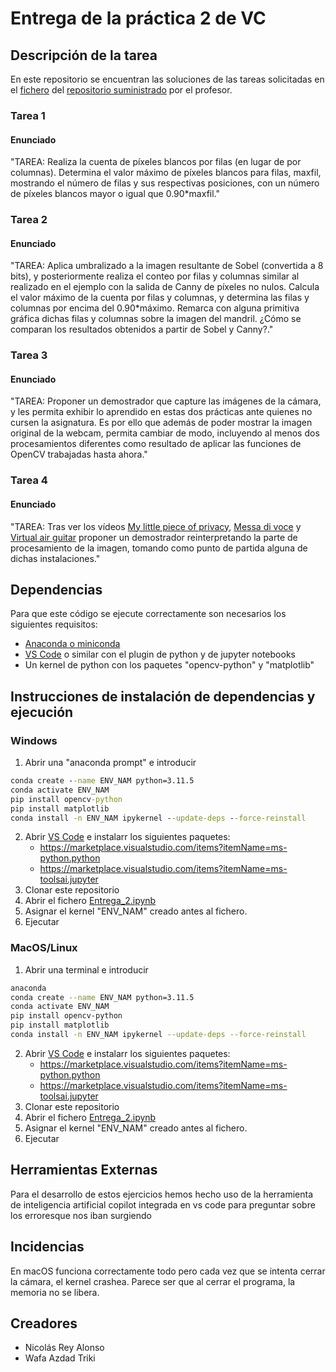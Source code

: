 # Entrega de la práctica 2 de VC
## Descripción de la tarea
En este repositorio se encuentran las soluciones de las tareas solicitadas en el [fichero](https://github.com/otsedom/otsedom.github.io/blob/main/VC/P2/VC_P2.ipynb) del [repositorio suministrado](https://github.com/otsedom/otsedom.github.io.git) por el profesor.
### Tarea 1
#### Enunciado
"TAREA: Realiza la cuenta de píxeles blancos por filas (en lugar de por columnas). Determina el valor máximo de píxeles blancos para filas, maxfil, mostrando el número de filas y sus respectivas posiciones, con un número de píxeles blancos mayor o igual que 0.90*maxfil."
### Tarea 2
#### Enunciado
"TAREA: Aplica umbralizado a la imagen resultante de Sobel (convertida a 8 bits), y posteriormente realiza el conteo por filas y columnas similar al realizado en el ejemplo con la salida de Canny de píxeles no nulos. Calcula el valor máximo de la cuenta por filas y columnas, y determina las filas y columnas por encima del 0.90*máximo. Remarca con alguna primitiva gráfica dichas filas y columnas sobre la imagen del mandril. ¿Cómo se comparan los resultados obtenidos a partir de Sobel y Canny?."
### Tarea 3
#### Enunciado
"TAREA: Proponer un demostrador que capture las imágenes de la cámara, y les permita exhibir lo aprendido en estas dos prácticas ante quienes no cursen la asignatura. Es por ello que además de poder mostrar la imagen original de la webcam, permita cambiar de modo, incluyendo al menos dos procesamientos diferentes como resultado de aplicar las funciones de OpenCV trabajadas hasta ahora."
### Tarea 4
#### Enunciado
"TAREA: Tras ver los vídeos [My little piece of privacy](https://www.niklasroy.com/project/88/my-little-piece-of-privacy), [Messa di voce](https://youtu.be/GfoqiyB1ndE?feature=shared) y [Virtual air guitar](https://youtu.be/FIAmyoEpV5c?feature=shared) proponer un demostrador reinterpretando la parte de procesamiento de la imagen, tomando como punto de partida alguna de dichas instalaciones."
## Dependencias
Para que este código se ejecute correctamente son necesarios los siguientes requisitos:
- [Anaconda o miniconda](https://www.anaconda.com/download)
- [VS Code](https://code.visualstudio.com/) o similar con el plugin de python y de jupyter notebooks
- Un kernel de python con  los paquetes "opencv-python" y "matplotlib"
## Instrucciones de instalación de dependencias y ejecución
### Windows
1. Abrir una "anaconda prompt" e introducir 
```cmd
conda create --name ENV_NAM python=3.11.5
conda activate ENV_NAM
pip install opencv-python
pip install matplotlib
conda install -n ENV_NAM ipykernel --update-deps --force-reinstall
```
2. Abrir [VS Code](https://code.visualstudio.com/) e instalarr los siguientes paquetes:
    - https://marketplace.visualstudio.com/items?itemName=ms-python.python
    - https://marketplace.visualstudio.com/items?itemName=ms-toolsai.jupyter
3. Clonar este repositorio
4. Abrir el fichero [Entrega_2.ipynb](./Entrega_2.ipynb)
5. Asignar el kernel "ENV_NAM" creado antes al fichero.
6. Ejecutar
### MacOS/Linux
1. Abrir una terminal e introducir 
```bash
anaconda
conda create --name ENV_NAM python=3.11.5
conda activate ENV_NAM
pip install opencv-python
pip install matplotlib
conda install -n ENV_NAM ipykernel --update-deps --force-reinstall
```
2. Abrir [VS Code](https://code.visualstudio.com/) e instalarr los siguientes paquetes:
    - https://marketplace.visualstudio.com/items?itemName=ms-python.python
    - https://marketplace.visualstudio.com/items?itemName=ms-toolsai.jupyter
3. Clonar este repositorio
4. Abrir el fichero [Entrega_2.ipynb](./Entrega_2.ipynb)
5. Asignar el kernel "ENV_NAM" creado antes al fichero.
6. Ejecutar
## Herramientas Externas
Para el desarrollo de estos ejercicios hemos hecho uso de la herramienta de inteligencia artificial copilot integrada en vs code para preguntar sobre los erroresque nos iban surgiendo
## Incidencias
En macOS funciona correctamente todo pero cada vez que se intenta cerrar la cámara, el kernel crashea. Parece ser que al cerrar el programa, la memoria no se libera.
## Creadores
-   Nicolás Rey Alonso
-   Wafa Azdad Triki